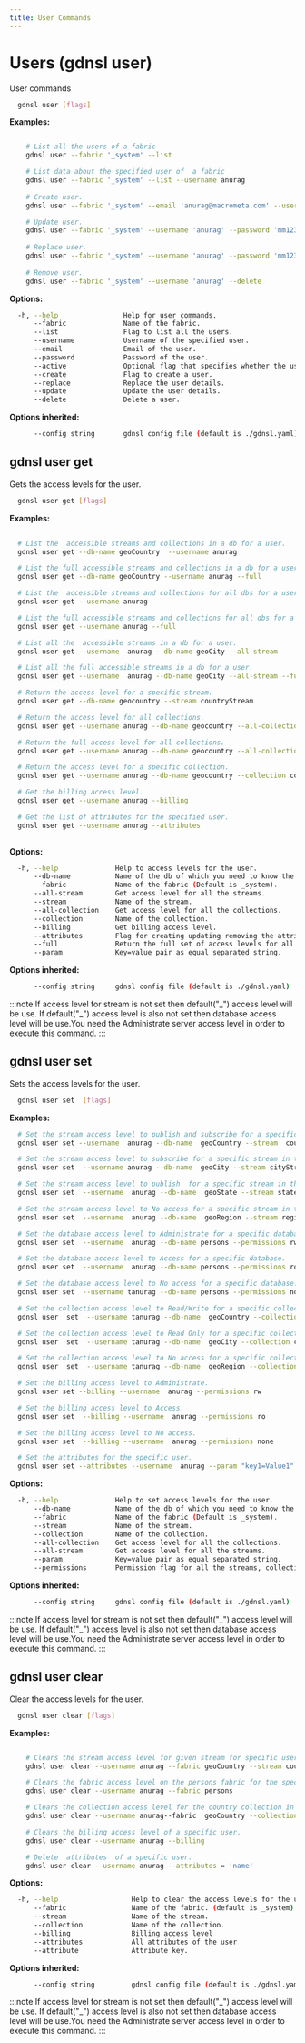 ```yaml
---
title: User Commands
---
```


# Users (gdnsl user)

User commands

```bash
  gdnsl user [flags]
```

**Examples:**

```bash

    # List all the users of a fabric
    gdnsl user --fabric '_system' --list

    # List data about the specified user of  a fabric
    gdnsl user --fabric '_system' --list --username anurag
    
    # Create user.
    gdnsl user --fabric '_system' --email 'anurag@macrometa.com' --username 'anurag' --password 'mm1234' --active --param 'key = value' --create 

    # Update user.
    gdnsl user --fabric '_system' --username 'anurag' --password 'mm1234'  --active --param 'key = value' --update 
  
    # Replace user.
    gdnsl user --fabric '_system' --username 'anurag' --password 'mm1234'  --active --param 'key = value' --replace 
      
    # Remove user.
    gdnsl user --fabric '_system' --username 'anurag' --delete   
```

**Options:**

```bash
  -h, --help                Help for user commands.
      --fabric              Name of the fabric.
      --list                Flag to list all the users.
      --username            Username of the specified user.
      --email               Email of the user.
      --password            Password of the user.
      --active              Optional flag that specifies whether the user is active. (default to true)
      --create              Flag to create a user.
      --replace             Replace the user details.
      --update              Update the user details.
      --delete              Delete a user.
```

**Options inherited:**

```bash
      --config string       gdnsl config file (default is ./gdnsl.yaml)
```

## gdnsl user get

Gets the access levels for the user.

```bash
  gdnsl user get [flags]
```

**Examples:**

```bash
   
  # List the  accessible streams and collections in a db for a user. 
  gdnsl user get --db-name geoCountry  --username anurag 

  # List the full accessible streams and collections in a db for a user. 
  gdnsl user get --db-name geoCountry --username anurag --full  

  # List the  accessible streams and collections for all dbs for a user.
  gdnsl user get --username anurag 

  # List the full accessible streams and collections for all dbs for a user.  
  gdnsl user get --username anurag --full  

  # List all the  accessible streams in a db for a user.
  gdnsl user get --username  anurag --db-name geoCity --all-stream  

  # List all the full accessible streams in a db for a user.
  gdnsl user get --username  anurag --db-name geoCity --all-stream --full  

  # Return the access level for a specific stream.
  gdnsl user get --db-name geocountry --stream countryStream   

  # Return the access level for all collections.
  gdnsl user get --username anurag --db-name geocountry --all-collection  

  # Return the full access level for all collections.
  gdnsl user get --username anurag --db-name geocountry --all-collection --full  

  # Return the access level for a specific collection.
  gdnsl user get --username anurag --db-name geocountry --collection country  

  # Get the billing access level.
  gdnsl user get --username anurag --billing

  # Get the list of attributes for the specified user.
  gdnsl user get --username anurag --attributes 
    
```

**Options:**

```bash
  -h, --help              Help to access levels for the user.
      --db-name           Name of the db of which you need to know the access level(Default is _system).
      --fabric            Name of the fabric (Default is _system).
      --all-stream        Get access level for all the streams.
      --stream            Name of the stream.      
      --all-collection    Get access level for all the collections.
      --collection        Name of the collection.
      --billing           Get billing access level.
      --attributes        Flag for creating updating removing the attributes.
      --full              Return the full set of access levels for all databases and all collections.
      --param             Key=value pair as equal separated string.
```

**Options inherited:**

```bash
      --config string     gdnsl config file (default is ./gdnsl.yaml)
```

:::note
If access level for stream is not set then default("\_") access level will be use. If default("\_") access level is also not set then database access level will be use.You need the Administrate server access level in order to execute this command.
:::

## gdnsl user set

Sets the access levels for the user.

```bash
  gdnsl user set  [flags] 
```

**Examples:**

```bash
  # Set the stream access level to publish and subscribe for a specific stream in the database.
  gdnsl user set --username  anurag --db-name  geoCountry --stream  countryStream --permissions rw

  # Set the stream access level to subscribe for a specific stream in the database.
  gdnsl user set  --username anurag --db-name  geoCity --stream cityStream --permissions ro

  # Set the stream access level to publish  for a specific stream in the database. 
  gdnsl user set  --username  anurag --db-name  geoState --stream stateStream --permissions wo

  # Set the stream access level to No access for a specific stream in the database. 
  gdnsl user set  --username  anurag --db-name  geoRegion --stream regionStream --permissions none

  # Set the database access level to Administrate for a specific database. 
  gdnsl user set  --username  anurag --db-name persons --permissions rw

  # Set the database access level to Access for a specific database. 
  gdnsl user set  --username  anurag --db-name persons --permissions ro

  # Set the database access level to No access for a specific database. 
  gdnsl user set  --username tanurag --db-name persons --permissions none

  # Set the collection access level to Read/Write for a specific collection in the database.
  gdnsl user  set  --username tanurag --db-name  geoCountry --collection  country --permissions rw

  # Set the collection access level to Read Only for a specific collection in the databas.
  gdnsl user  set  --username tanurag --db-name  geoCity --collection city --permissions ro

  # Set the collection access level to No access for a specific collection in the database. 
  gdnsl user  set  --username tanurag --db-name  geoRegion --collection region  --permissions none

  # Set the billing access level to Administrate.
  gdnsl user set --billing --username  anurag --permissions rw

  # Set the billing access level to Access.
  gdnsl user set  --billing --username  anurag --permissions ro

  # Set the billing access level to No access. 
  gdnsl user set  --billing --username  anurag --permissions none

  # Set the attributes for the specific user.
  gdnsl user set --attributes --username  anurag --param "key1=Value1" --param "key2=Value2"

```

**Options:**

```bash
  -h, --help              Help to set access levels for the user.
      --db-name           Name of the db of which you need to know the access level(Default is _system).
      --fabric            Name of the fabric (Default is _system).
      --stream            Name of the stream.
      --collection        Name of the collection.
      --all-collection    Get access level for all the collections.
      --all-stream        Get access level for all the streams.
      --param             Key=value pair as equal separated string.
      --permissions       Permission flag for all the streams, collections,fabric and billing.
```

**Options inherited:**

```bash
      --config string     gdnsl config file (default is ./gdnsl.yaml)
```

:::note
If access level for stream is not set then default("\_") access level will be use. If default("\_") access level is also not set then database access level will be use.You need the Administrate server access level in order to execute this command.
:::

## gdnsl user clear

Clear the access levels for the user.

```bash
  gdnsl user clear [flags]
```

**Examples:**

```bash

	# Clears the stream access level for given stream for specific user.
	gdnsl user clear --username anurag --fabric geoCountry --stream countryStream

	# Clears the fabric access level on the persons fabric for the specific user.
	gdnsl user clear --username anurag --fabric persons

	# Clears the collection access level for the country collection in fabric geoCountry for the specific user.
	gdnsl user clear --username anurag--fabric  geoCountry --collection country

	# Clears the billing access level of a specific user.
	gdnsl user clear --username anurag --billing

	# Delete  attributes  of a specific user.
	gdnsl user clear --username anurag --attributes = 'name'

```

**Options:**

```bash
  -h, --help                  Help to clear the access levels for the user.
      --fabric                Name of the fabric. (default is _system).
      --stream                Name of the stream.      
      --collection            Name of the collection.
      --billing               Billing access level
      --attributes            All attributes of the user
      --attribute             Attribute key.
```

**Options inherited:**

```bash
      --config string         gdnsl config file (default is ./gdnsl.yaml)
```

:::note
If access level for stream is not set then default("\_") access level will be use. If default("\_") access level is also not set then database access level will be use.You need the Administrate server access level in order to execute this command.
:::
